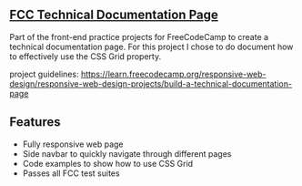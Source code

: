 ## [FCC Technical Documentation Page](https://michaelcheng022.github.io/fcc-tech-doc/)
Part of the front-end practice projects for FreeCodeCamp to create a technical documentation page. 
For this project I chose to do document how to effectively use the CSS Grid property.

project guidelines: https://learn.freecodecamp.org/responsive-web-design/responsive-web-design-projects/build-a-technical-documentation-page

## Features
* Fully responsive web page
* Side navbar to quickly navigate through different pages
* Code examples to show how to use CSS Grid
* Passes all FCC test suites
